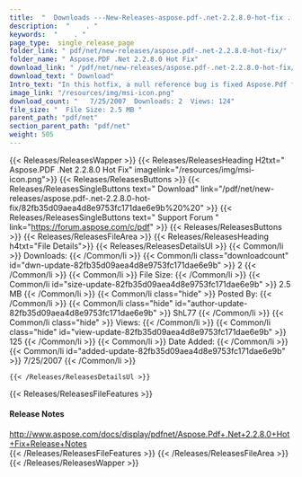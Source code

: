 ```yaml
---
title:  "  Downloads ---New-Releases-aspose.pdf-.net-2.2.8.0-hot-fix . " 
description:  "    . " 
keywords:  "    . " 
page_type:  single_release_page
folder_link: " pdf/net/new-releases/aspose.pdf-.net-2.2.8.0-hot-fix/"
folder_name: " Aspose.PDF .Net 2.2.8.0 Hot Fix"
download_link: " /pdf/net/new-releases/aspose.pdf-.net-2.2.8.0-hot-fix/82fb35d09aea4d8e9753fc171dae6e9b"
download_text: " Download"
Intro_text: "In this hotfix, a null reference bug is fixed Aspose.Pdf for .NET 2.2.8.0..."
image_link: "/resources/img/msi-icon.png"
download_count: "   7/25/2007  Downloads: 2  Views: 124"
file_size: "  File Size: 2.5 MB "
parent_path: "pdf/net"
section_parent_path: "pdf/net"
weight: 505
---
```


{{< Releases/ReleasesWapper >}}
  {{< Releases/ReleasesHeading H2txt=" Aspose.PDF .Net 2.2.8.0 Hot Fix" imagelink="/resources/img/msi-icon.png">}}
  {{< Releases/ReleasesButtons >}}
    {{< Releases/ReleasesSingleButtons text=" Download" link="/pdf/net/new-releases/aspose.pdf-.net-2.2.8.0-hot-fix/82fb35d09aea4d8e9753fc171dae6e9b%20%20" >}}
    {{< Releases/ReleasesSingleButtons text=" Support Forum " link="https://forum.aspose.com/c/pdf" >}}
  {{< Releases/ReleasesButtons >}}
  {{< Releases/ReleasesFileArea >}}
    {{< Releases/ReleasesHeading h4txt="File Details">}}
    {{< Releases/ReleasesDetailsUl >}}
            {{< Common/li  >}} Downloads: {{< /Common/li >}} 
      {{< Common/li class="downloadcount" id="dwn-update-82fb35d09aea4d8e9753fc171dae6e9b" >}} 2 {{< /Common/li >}} 
      {{< Common/li  >}} File Size: {{< /Common/li >}} 
      {{< Common/li id="size-update-82fb35d09aea4d8e9753fc171dae6e9b" >}} 2.5 MB {{< /Common/li >}} 
      {{< Common/li  class="hide" >}} Posted By: {{< /Common/li >}} 
      {{< Common/li class="hide" id="author-update-82fb35d09aea4d8e9753fc171dae6e9b" >}} ShL77 {{< /Common/li >}} 
      {{< Common/li class="hide"  >}} Views: {{< /Common/li >}} 
      {{< Common/li class="hide" id="view-update-82fb35d09aea4d8e9753fc171dae6e9b" >}} 125 {{< /Common/li >}} 
      {{< Common/li  >}} Date Added: {{< /Common/li >}} 
      {{< Common/li id="added-update-82fb35d09aea4d8e9753fc171dae6e9b" >}} 7/25/2007 {{< /Common/li >}} 

    {{< /Releases/ReleasesDetailsUl >}}

  {{< Releases/ReleasesFileFeatures >}}
      <h4>Release Notes</h4><div><a href="http://www.aspose.com/docs/display/pdfnet/Aspose.Pdf+.Net+2.2.8.0+Hot+Fix+Release+Notes">http://www.aspose.com/docs/display/pdfnet/Aspose.Pdf+.Net+2.2.8.0+Hot+Fix+Release+Notes</a></div>
  {{< /Releases/ReleasesFileFeatures >}}
 {{< /Releases/ReleasesFileArea >}}
{{< /Releases/ReleasesWapper >}}


